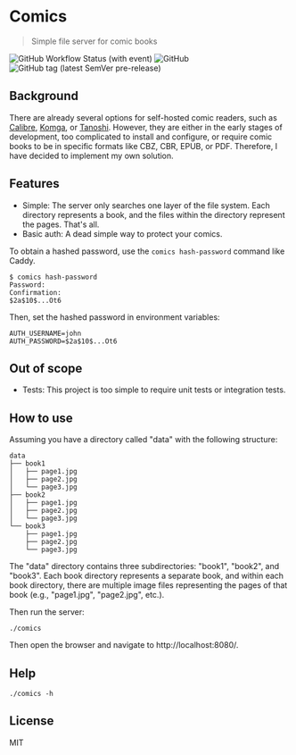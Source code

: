 # Comics

> Simple file server for comic books

![GitHub Workflow Status (with event)](https://img.shields.io/github/actions/workflow/status/henry40408/comics/.github%2Fworkflows%2Fworkflow.yaml)
![GitHub](https://img.shields.io/github/license/henry40408/comics)
![GitHub tag (latest SemVer pre-release)](https://img.shields.io/github/v/tag/henry40408/comics)

## Background

There are already several options for self-hosted comic readers, such as [Calibre](https://github.com/janeczku/calibre-web), [Komga](https://github.com/gotson/komga), or [Tanoshi](https://github.com/faldez/tanoshi). However, they are either in the early stages of development, too complicated to install and configure, or require comic books to be in specific formats like CBZ, CBR, EPUB, or PDF. Therefore, I have decided to implement my own solution.

## Features

* Simple: The server only searches one layer of the file system. Each directory represents a book, and the files within the directory represent the pages. That's all.
* Basic auth: A dead simple way to protect your comics.

To obtain a hashed password, use the `comics hash-password` command like Caddy.

```
$ comics hash-password
Password:
Confirmation:
$2a$10$...Ot6
```

Then, set the hashed password in environment variables:

```
AUTH_USERNAME=john
AUTH_PASSWORD=$2a$10$...Ot6
```

## Out of scope

* Tests: This project is too simple to require unit tests or integration tests.

## How to use

Assuming you have a directory called "data" with the following structure:

```
data
├── book1
│   ├── page1.jpg
│   ├── page2.jpg
│   └── page3.jpg
├── book2
│   ├── page1.jpg
│   ├── page2.jpg
│   └── page3.jpg
└── book3
    ├── page1.jpg
    ├── page2.jpg
    └── page3.jpg
```

The "data" directory contains three subdirectories: "book1", "book2", and "book3". Each book directory represents a separate book, and within each book directory, there are multiple image files representing the pages of that book (e.g., "page1.jpg", "page2.jpg", etc.).

Then run the server:

```
./comics
```

Then open the browser and navigate to http://localhost:8080/.

## Help

```
./comics -h
```

## License

MIT
